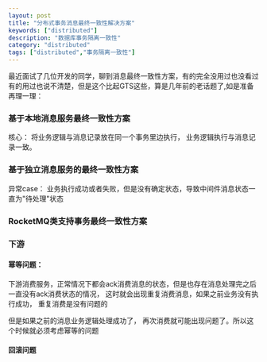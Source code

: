 ```yaml
---
layout: post
title: "分布式事务消息最终一致性解决方案"
keywords: ["distributed"]
description: "数据库事务隔离一致性"
category: "distributed"
tags: ["distributed","事务隔离一致性"]
---
```


最近面试了几位开发的同学，聊到消息最终一致性方案，有的完全没用过也没看过有的用过也说不清楚，但是这个比起GTS这些，算是几年前的老话题了,如是准备再理一理：



###  基于本地消息服务最终一致性方案
核心： 将业务逻辑与消息记录放在同一个事务里边执行， 业务逻辑执行与消息记录一致。

### 基于独立消息服务的最终一致性方案

异常case： 业务执行成功或者失败，但是没有确定状态，导致中间件消息状态一直为"待处理"状态

###  RocketMQ类支持事务最终一致性方案



### 下游
#### 幂等问题：
下游消费服务，正常情况下都会ack消费消息的状态，但是也存在消息处理完之后一直没有ack消费状态的情况， 这时就会出现重复消费消息，如果之前业务没有执行成功， 重复消费是没有问题的

但是如果之前的消息业务逻辑处理成功了， 再次消费就可能出现问题了。所以这个时候就必须考虑幂等的问题
#### 回滚问题
